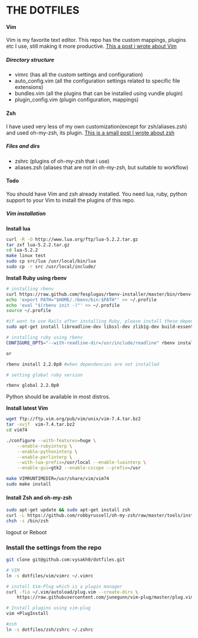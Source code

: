 THE DOTFILES
===========

#### Vim

Vim is my favorite text editor. This repo has the custom mappings, plugins etc I use, still making it more productive. [This a post i wrote about Vim](http://vysakh0.github.io/learning-vim-steering-hacking/)

##### Directory structure

 - vimrc (has all the custom settings and configuration)
 - auto_config.vim (all the configuration settings related to specific file extensions)
 - bundles.vim (all the plugins that can be installed using vundle plugin)
 - plugin_config.vim (plugin configuration, mappings)

#### Zsh

I have used very less of my own customization(except for zsh/aliases.zsh) and used oh-my-zsh, its plugin.  [This is a small post I wrote about zsh](vysakh0.github.io/flying-start-with-zsh-shell/)

##### Files and dirs

- zshrc (plugins of oh-my-zsh that i use)
- aliases.zsh (aliases that are not in oh-my-zsh, but suitable to workflow)

#### Todo

You should have Vim  and zsh already installed. You need lua, ruby, python support to your Vim to install the plugins of this repo.

##### Vim installation

**Install lua**
```bash
curl -R -O http://www.lua.org/ftp/lua-5.2.2.tar.gz
tar zxf lua-5.2.2.tar.gz
cd lua-5.2.2
make linux test
sudo cp src/lua /usr/local/bin/lua
sudo cp -r src /usr/local/include/
```

**Install Ruby using rbenv**

```bash
# installing rbenv
curl https://raw.github.com/fesplugas/rbenv-installer/master/bin/rbenv-installer | bash
echo 'export PATH="$HOME/.rbenv/bin:$PATH"' >> ~/.profile
echo 'eval "$(rbenv init -)"' >> ~/.profile
source ~/.profile

#if want to use Rails after installing Ruby, please install these dependencies otherwise skip
sudo apt-get install libreadline-dev libssl-dev zlib1g-dev build-essential bison openssl libreadline6 libreadline6-dev curl git-core zlib1g zlib1g-dev libssl-dev libyaml-dev libsqlite3-0 libsqlite3-dev sqlite3 libxml2-dev libxslt-dev autoconf libc6-dev ncurses-dev

# installing ruby using rbenv
CONFIGURE_OPTS="--with-readline-dir=/usr/include/readline" rbenv install 2.2.0p0 #if the above dependencies are installed

or

rbenv install 2.2.0p0 #when dependencies are not installed

# setting global ruby version

rbenv global 2.2.0p0
```

Python should be available in most distros.

**Install latest Vim**

```bash
wget ftp://ftp.vim.org/pub/vim/unix/vim-7.4.tar.bz2
tar -xvjf  vim-7.4.tar.bz2
cd vim74

./configure --with-features=huge \
    --enable-rubyinterp \
    --enable-pythoninterp \
    --enable-perlinterp \
    --with-lua-prefix=/usr/local --enable-luainterp \
    --enable-gui=gtk2 --enable-cscope --prefix=/usr

make VIMRUNTIMEDIR=/usr/share/vim/vim74
sudo make install
```

#### Install Zsh and oh-my-zsh

``` bash
sudo apt-get update && sudo apt-get install zsh
curl -L https://github.com/robbyrussell/oh-my-zsh/raw/master/tools/install.sh | sh
chsh -s /bin/zsh
```
logout or Reboot

### Install the settings from the repo

```bash
git clone git@github.com:vysakh0/dotfiles.git

# VIM
ln -s dotfiles/vim/vimrc ~/.vimrc

# install Vim-Plug which is a plugin manager
curl -fLo ~/.vim/autoload/plug.vim --create-dirs \
    https://raw.githubusercontent.com/junegunn/vim-plug/master/plug.vim

# Install plugins using vim-plug
vim +PlugInstall

#zsh
ln -s dotfiles/zsh/zshrc ~/.zshrc
```
